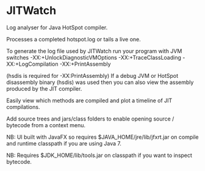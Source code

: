 JITWatch
========

Log analyser for Java HotSpot compiler.

Processes a completed hotspot.log or tails a live one.

To generate the log file used by JITWatch run your program with JVM switches
-XX:+UnlockDiagnosticVMOptions -XX:+TraceClassLoading -XX:+LogCompilation -XX:+PrintAssembly 

(hsdis is required for -XX:PrintAssembly)
If a debug JVM or HotSpot disassembly binary (hsdis) was used then you can also view the assembly produced by the JIT compiler.

Easily view which methods are compiled and plot a timeline of JIT compilations.

Add source trees and jars/class folders to enable opening source / bytecode from a context menu.

NB: UI built with JavaFX so requires $JAVA_HOME/jre/lib/jfxrt.jar on compile and runtime classpath if you are using Java 7.

NB: Requires $JDK_HOME/lib/tools.jar on classpath if you want to inspect bytecode.
